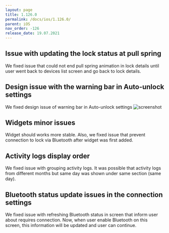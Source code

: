 ```yaml
---
layout: page
title: 1.126.0
permalink: /docs/ios/1.126.0/
parent: iOS
nav_order: -126
release_date: 19.07.2021
---
```


## Issue with updating the lock status at pull spring
We fixed issue that could not end pull spring animation in lock details until user went back to devices list screen and go back to lock details.

## Design issue with the warning bar in Auto-unlock settings
We fixed design issue of warning bar in Auto-unlock settings
![screenshot](/tedee-release-notes/docs/ios/assets/1.126.0-auto-unlock.png)

## Widgets minor issues
Widget should works more stable. Also, we fixed issue that prevent connection to lock via Bluetooth after widget was first added.

## Activity logs display order
We fixed issue with grouping activity logs. It was possible that activity logs from different months but same day was shown under same section (same day).

## Bluetooth status update issues in the connection settings
We fixed issue with refreshing Bluetooth status in screen that inform user about requires connection. Now, when user enable Bluetooth on this screen, this information will be updated and user can continue.
